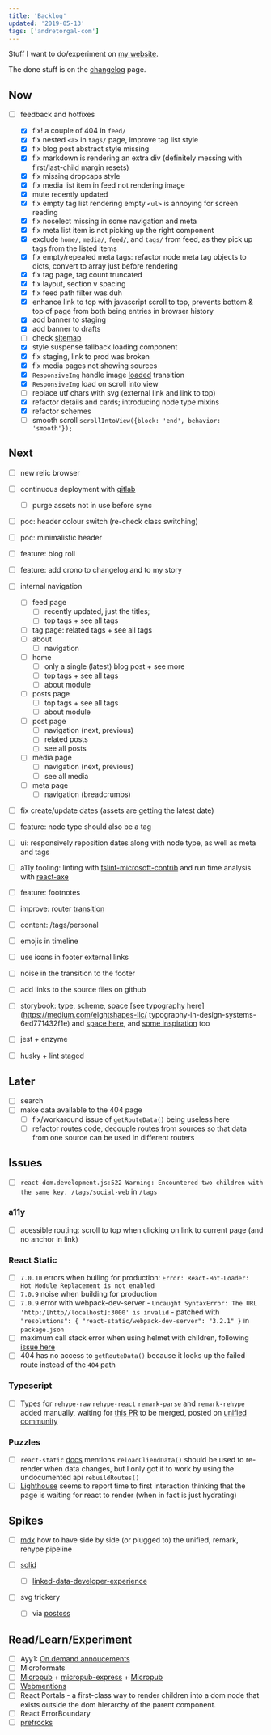 ```yaml
---
title: 'Backlog'
updated: '2019-05-13'
tags: ['andretorgal-com']
---
```


Stuff I want to do/experiment on [my website](/meta).

The done stuff is on the [changelog](/meta/project/changelog) page.

<!-- abstract -->

<!-- spellcheck-off -->

## Now

- [ ] feedback and hotfixes

  - [x] fix! a couple of 404 in `feed/`
  - [x] fix nested `<a>` in `tags/` page, improve tag list style
  - [x] fix blog post abstract style missing
  - [x] fix markdown is rendering an extra div (definitely messing with first/last-child margin resets)
  - [x] fix missing dropcaps style
  - [x] fix media list item in feed not rendering image
  - [x] mute recently updated
  - [x] fix empty tag list rendering empty `<ul>` is annoying for screen reading
  - [x] fix noselect missing in some navigation and meta
  - [x] fix meta list item is not picking up the right component
  - [x] exclude `home/`, `media/`, `feed/`, and `tags/` from feed, as they pick up tags from the listed items
  - [x] fix empty/repeated meta tags: refactor node meta tag objects to dicts, convert to array just before rendering
  - [x] fix tag page, tag count truncated
  - [x] fix layout, section v spacing
  - [x] fix feed path filter was duh
  - [x] enhance link to top with javascript scroll to top, prevents bottom & top of page from both being entries in browser history
  - [x] add banner to staging
  - [x] add banner to drafts
  - [ ] check [sitemap](https://support.google.com/webmasters/answer/156184)
  - [x] style suspense fallback loading component
  - [x] fix staging, link to prod was broken
  - [x] fix media pages not showing sources
  - [x] `ResponsiveImg` handle image [loaded](https://www.javascriptstuff.com/detect-image-load/) transition
  - [x] `ResponsiveImg` load on scroll into view
  - [ ] replace utf chars with svg (external link and link to top)
  - [x] refactor details and cards; introducing node type mixins
  - [x] refactor schemes
  - [ ] smooth scroll `scrollIntoView({block: 'end', behavior: 'smooth'});`

## Next

- [ ] new relic browser

- [ ] continuous deployment with [gitlab](https://hackernoon.com/using-gitlab-ci-cd-to-auto-deploy-your-vue-js-application-to-aws-s3-9affe1eb3457)

  - [ ] purge assets not in use before sync

- [ ] poc: header colour switch (re-check class switching)
- [ ] poc: minimalistic header

- [ ] feature: blog roll
- [ ] feature: add crono to changelog and to my story

- [ ] internal navigation

  - [ ] feed page
    - [ ] recently updated, just the titles;
    - [ ] top tags + see all tags
  - [ ] tag page: related tags + see all tags
  - [ ] about
    - [ ] navigation
  - [ ] home
    - [ ] only a single (latest) blog post + see more
    - [ ] top tags + see all tags
    - [ ] about module
  - [ ] posts page
    - [ ] top tags + see all tags
    - [ ] about module
  - [ ] post page
    - [ ] navigation (next, previous)
    - [ ] related posts
    - [ ] see all posts
  - [ ] media page
    - [ ] navigation (next, previous)
    - [ ] see all media
  - [ ] meta page
    - [ ] navigation (breadcrumbs)

- [ ] fix create/update dates (assets are getting the latest date)
- [ ] feature: node type should also be a tag
- [ ] ui: responsively reposition dates along with node type, as well as meta and tags

- [ ] a11y tooling: linting with [tslint-microsoft-contrib](https://github.com/Microsoft/tslint-microsoft-contrib) and run time analysis with [react-axe](https://github.com/dequelabs/react-axe)

- [ ] feature: footnotes

- [ ] improve: router [transition](https://reach.tech/router/example/animation)

- [ ] content: /tags/personal

- [ ] emojis in timeline
- [ ] use icons in footer external links
- [ ] noise in the transition to the footer

- [ ] add links to the source files on github

- [ ] storybook: type, scheme, space [see typography here](https://medium.com/eightshapes-llc/
      typography-in-design-systems-6ed771432f1e) and [space here](https://medium.com/eightshapes-llc/space-in-design-systems-188bcbae0d62), and [some inspiration](https://zeit.co/design) too
- [ ] jest + enzyme
- [ ] husky + lint staged

## Later

- [ ] search
- [ ] make data available to the 404 page
  - [ ] fix/workaround issue of `getRouteData()` being useless here
  - [ ] refactor routes code, decouple routes from sources so that data from one source can be used in different routers

## Issues

- [ ] `react-dom.development.js:522 Warning: Encountered two children with the same key, /tags/social-web` in `/tags`

### a11y

- [ ] acessible routing: scroll to top when clicking on link to current page (and no anchor in link)

### React Static

- [ ] `7.0.10` errors when builing for production: `Error: React-Hot-Loader: Hot Module Replacement is not enabled`
- [ ] `7.0.9` noise when building for production
- [ ] `7.0.9` error with webpack-dev-server - `Uncaught SyntaxError: The URL 'http:/[http//localhost]:3000' is invalid` - patched with `"resolutions": { "react-static/webpack-dev-server": "3.2.1" }` in `package.json`
- [ ] maximum call stack error when using helmet with children, following [issue here](https://github.com/nozzle/react-static/issues/1119)
- [ ] 404 has no access to `getRouteData()` because it looks up the failed route instead of the `404` path

### Typescript

- [ ] Types for `rehype-raw` `rehype-react` `remark-parse` and `remark-rehype` added manually, waiting for [this PR](https://github.com/remarkjs/remark/pull/383) to be merged, posted on [unified community](https://spectrum.chat/unified/type-definitions/missing-typings-across-plugin-community~49ee93c0-23bf-49f3-9706-2468b0760564)

### Puzzles

- [ ] `react-static` [docs](https://github.com/nozzle/react-static/blob/master/meta/api.md#reloadClientData) mentions `reloadCliendData()` should be used to re-render when data changes, but I only got it to work by using the undocumented api `rebuildRoutes()`
- [ ] [Lighthouse](https://developers.google.com/web/tools/lighthouse/) seems to report time to first interaction thinking that the page is waiting for react to render (when in fact is just hydrating)

## Spikes

- [ ] [mdx](https://mdxjs.com/advanced/typescript) how to have side by side (or plugged to) the unified, remark, rehype pipeline

- [ ] [solid](https://solid.inrupt.com/)

  - [ ] [linked-data-developer-experience](https://ruben.verborgh.org/blog/2018/12/28/designing-a-linked-data-developer-experience/)

- [ ] svg trickery
  - [ ] via [postcss](https://github.com/jonathantneal/postcss-write-svg)

## Read/Learn/Experiment

- [ ] Ayy1: [On demand annoucements](https://github.com/Heydon/on-demand-live-region)
- [ ] Microformats
- [ ] [Micropub](https://indieweb.org/Micropub) + [micropub-express](https://github.com/voxpelli/node-micropub-express) + [Micropub](https://micropub.rocks/)
- [ ] [Webmentions](https://webmention.io/)
- [ ] React Portals - a first-class way to render children into a dom node
      that exists outside the dom hierarchy of the parent component.
- [ ] React ErrorBoundary
- [ ] [prefrocks](https://perf.rocks/)

